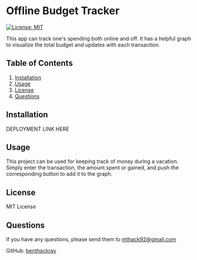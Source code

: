# Offline Budget Tracker

[![License: MIT](https://img.shields.io/badge/License-MIT-yellow.svg)](https://opensource.org/licenses/MIT)

This app can track one's spending both online and off. It has a helpful graph to visualize the total budget and updates with each transaction.

## Table of Contents
1. [Installation](#installation)
2. [Usage](#usage)
3. [License](#license)
4. [Questions](#questions)

## Installation

DEPLOYMENT LINK HERE

## Usage

This project can be used for keeping track of money during a vacation. Simply enter the transaction, the amount spent or gained, and push the corresponding button to add it to the graph.

## License

MIT License


## Questions

If you have any questions, please send them to mthack92@gmail.com

GitHub: [benthackray](http:/github.com/benthackray)
